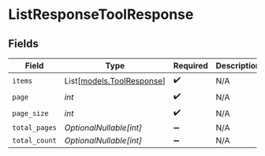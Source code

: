 # ListResponseToolResponse


## Fields

| Field                                                  | Type                                                   | Required                                               | Description                                            |
| ------------------------------------------------------ | ------------------------------------------------------ | ------------------------------------------------------ | ------------------------------------------------------ |
| `items`                                                | List[[models.ToolResponse](../models/toolresponse.md)] | :heavy_check_mark:                                     | N/A                                                    |
| `page`                                                 | *int*                                                  | :heavy_check_mark:                                     | N/A                                                    |
| `page_size`                                            | *int*                                                  | :heavy_check_mark:                                     | N/A                                                    |
| `total_pages`                                          | *OptionalNullable[int]*                                | :heavy_minus_sign:                                     | N/A                                                    |
| `total_count`                                          | *OptionalNullable[int]*                                | :heavy_minus_sign:                                     | N/A                                                    |